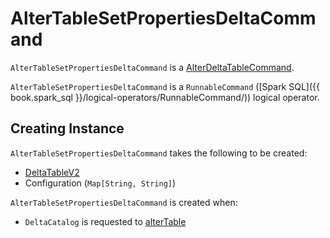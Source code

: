 # AlterTableSetPropertiesDeltaCommand

`AlterTableSetPropertiesDeltaCommand` is a [AlterDeltaTableCommand](AlterDeltaTableCommand.md).

`AlterTableSetPropertiesDeltaCommand` is a `RunnableCommand` ([Spark SQL]({{ book.spark_sql }}/logical-operators/RunnableCommand/)) logical operator.

## Creating Instance

`AlterTableSetPropertiesDeltaCommand` takes the following to be created:

* <span id="table"> [DeltaTableV2](../../DeltaTableV2.md)
* <span id="configuration"> Configuration (`Map[String, String]`)

`AlterTableSetPropertiesDeltaCommand` is created when:

* `DeltaCatalog` is requested to [alterTable](../../DeltaCatalog.md#alterTable)

